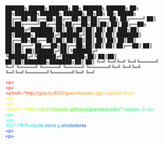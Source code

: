 ██████╗  █████╗ ██████╗ ██╗ ██████╗      ██████╗ ██╗   ██╗███████╗██████╗ ██████╗ ██╗██╗     ██╗      █████╗ 
██╔══██╗██╔══██╗██╔══██╗██║██╔═══██╗    ██╔════╝ ██║   ██║██╔════╝██╔══██╗██╔══██╗██║██║     ██║     ██╔══██╗
██████╔╝███████║██║  ██║██║██║   ██║    ██║  ███╗██║   ██║█████╗  ██████╔╝██████╔╝██║██║     ██║     ███████║
██╔══██╗██╔══██║██║  ██║██║██║   ██║    ██║   ██║██║   ██║██╔══╝  ██╔══██╗██╔══██╗██║██║     ██║     ██╔══██║
██║  ██║██║  ██║██████╔╝██║╚██████╔╝    ╚██████╔╝╚██████╔╝███████╗██║  ██║██║  ██║██║███████╗███████╗██║  ██║
╚═╝  ╚═╝╚═╝  ╚═╝╚═════╝ ╚═╝ ╚═════╝      ╚═════╝  ╚═════╝ ╚══════╝╚═╝  ╚═╝╚═╝  ╚═╝╚═╝╚══════╝╚══════╝╚═╝  ╚═╝
                                                                                                             

<div><font color="#ff0000"><</font><font color="#ff0300">p</font><font color="#ff0600">></font></div><div><font color="#ff0900"><</font><font color="#ff0c00">p</font><font color="#ff0e00">></font><font color="#ff1100"> </font><font color="#ff1400"> </font><font color="#ff1700"> </font></div><div><font color="#ff1a00"> </font><font color="#ff1d00"> </font><font color="#ff2000"> </font><font color="#ff2300"><</font><font color="#ff2600">a</font><font color="#ff2800"> </font><font color="#ff2b00">h</font><font color="#ff2e00">r</font><font color="#ff3100">e</font><font color="#ff3400">f</font><font color="#ff3700">=</font><font color="#ff3a00">"</font><font color="#ff3d00">h</font><font color="#ff3f00">t</font><font color="#ff4200">t</font><font color="#ff4500">p</font><font color="#ff4800">:</font><font color="#ff4b00">/</font><font color="#ff4e00">/</font><font color="#ff5100">g</font><font color="#ff5400">i</font><font color="#ff5700">s</font><font color="#ff5900">s</font><font color="#ff5c00">.</font><font color="#ff5f00">t</font><font color="#ff6200">v</font><font color="#ff6500">:</font><font color="#ff6800">8</font><font color="#ff6b00">0</font><font color="#ff6e00">0</font><font color="#ff7100">1</font><font color="#ff7300">/</font><font color="#ff7600">g</font><font color="#ff7900">u</font><font color="#ff7c00">e</font><font color="#ff7f00">r</font><font color="#ff8200">r</font><font color="#ff8500">i</font><font color="#ff8800">l</font><font color="#ff8b00">l</font><font color="#ff8e00">a</font><font color="#ff9000">r</font><font color="#ff9300">a</font><font color="#ff9600">d</font><font color="#ff9900">i</font><font color="#ff9c00">o</font><font color="#ff9f00">.</font><font color="#ffa200">o</font><font color="#ffa500">g</font><font color="#ffa800">g</font><font color="#ffab00">"</font><font color="#ffae00">></font><font color="#ffb000">o</font><font color="#ffb300">p</font><font color="#ffb600">c</font><font color="#ffb900">i</font><font color="#ffbc00">o</font><font color="#ffbf00">n</font><font color="#ffc200"> </font><font color="#ffc500">1</font><font color="#ffc800"><</font><font color="#ffcb00">/</font><font color="#ffce00">a</font><font color="#ffd000">></font><font color="#ffd300"> </font><font color="#ffd600"> </font><font color="#ffd900"> </font><font color="#ffdc00"> </font><font color="#ffdf00"> </font></div><div><font color="#ffe200"><</font><font color="#ffe500">p</font><font color="#ffe800">></font></div><div><font color="#ffeb00"><</font><font color="#ffee00">p</font><font color="#fff000">></font><font color="#fff300"> </font><font color="#fff600"> </font><font color="#fff900"> </font></div><div><font color="#fffc00"> </font><font color="#ffff00"> </font><font color="#f9ff00"> </font><font color="#f3ff00"><</font><font color="#eeff00">a</font><font color="#e8ff00"> </font><font color="#e2ff00">h</font><font color="#dcff00">r</font><font color="#d6ff00">e</font><font color="#d1ff00">f</font><font color="#cbff00">=</font><font color="#c5ff00">"</font><font color="#bfff00">h</font><font color="#b9ff00">t</font><font color="#b4ff00">t</font><font color="#aeff00">p</font><font color="#a8ff00">s</font><font color="#a2ff00">:</font><font color="#9cff00">/</font><font color="#97ff00">/</font><font color="#91ff00">g</font><font color="#8bff00">u</font><font color="#85ff00">e</font><font color="#80ff00">r</font><font color="#7aff00">r</font><font color="#74ff00">i</font><font color="#6eff00">l</font><font color="#68ff00">l</font><font color="#63ff00">a</font><font color="#5dff00">r</font><font color="#57ff00">a</font><font color="#51ff00">d</font><font color="#4bff00">i</font><font color="#46ff00">o</font><font color="#40ff00">.</font><font color="#3aff00">g</font><font color="#34ff00">i</font><font color="#2eff00">t</font><font color="#29ff00">h</font><font color="#23ff00">u</font><font color="#1dff00">b</font><font color="#17ff00">.</font><font color="#11ff00">i</font><font color="#0cff00">o</font><font color="#06ff00">/</font><font color="#00ff00">p</font><font color="#00ff06">r</font><font color="#00ff0c">e</font><font color="#00ff11">n</font><font color="#00ff17">d</font><font color="#00ff1d">e</font><font color="#00ff23">l</font><font color="#00ff29">a</font><font color="#00ff2e">r</font><font color="#00ff34">a</font><font color="#00ff3a">d</font><font color="#00ff40">i</font><font color="#00ff46">o</font><font color="#00ff4b">/</font><font color="#00ff51">"</font><font color="#00ff57">></font><font color="#00ff5d">o</font><font color="#00ff63">p</font><font color="#00ff68">c</font><font color="#00ff6e">i</font><font color="#00ff74">o</font><font color="#00ff7a">n</font><font color="#00ff80"> </font><font color="#00ff85">2</font><font color="#00ff8b"><</font><font color="#00ff91">/</font><font color="#00ff97">a</font><font color="#00ff9c">></font><font color="#00ffa2"> </font><font color="#00ffa8"> </font><font color="#00ffae"> </font></div><div><font color="#00ffb4"><</font><font color="#00ffb9">p</font><font color="#00ffbf">></font></div><div><font color="#00ffc5"><</font><font color="#00ffcb">p</font><font color="#00ffd1">></font></div><div><font color="#00ffd6"> </font><font color="#00ffdc"> </font><font color="#00ffe2"> </font><font color="#00ffe8">1</font><font color="#00ffee">0</font><font color="#00fff3">7</font><font color="#00fff9">.</font><font color="#00ffff">7</font><font color="#00f9ff"> </font><font color="#00f3ff">F</font><font color="#00eeff">M</font><font color="#00e8ff"> </font><font color="#00e2ff">P</font><font color="#00dcff">u</font><font color="#00d6ff">n</font><font color="#00d1ff">t</font><font color="#00cbff">a</font><font color="#00c5ff"> </font><font color="#00bfff">d</font><font color="#00b9ff">e</font><font color="#00b4ff"> </font><font color="#00aeff">l</font><font color="#00a8ff">o</font><font color="#00a2ff">b</font><font color="#009cff">o</font><font color="#0097ff">s</font><font color="#0091ff"> </font><font color="#008bff">y</font><font color="#0085ff"> </font><font color="#0080ff">a</font><font color="#007aff">l</font><font color="#0074ff">r</font><font color="#006eff">e</font><font color="#0068ff">d</font><font color="#0063ff">e</font><font color="#005dff">d</font><font color="#0057ff">o</font><font color="#0051ff">r</font><font color="#004bff">e</font><font color="#0046ff">s</font></div><div><font color="#0040ff"> </font><font color="#003aff"><</font><font color="#0034ff">p</font><font color="#002eff">></font></div><div><font color="#0029ff"> </font><font color="#0023ff"><</font><font color="#001dff">p</font><font color="#0017ff">></font></div><div><font color="#0011ff"> </font><font color="#000cff"> </font><font color="#0006ff"> </font><font color="#0000ff"> </font></div>
